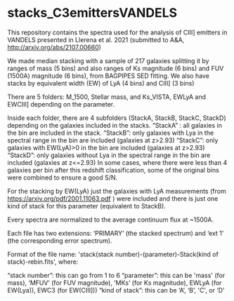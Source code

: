 # stacks_C3emittersVANDELS
This repository contains the spectra used for the analysis of CIII] emitters in VANDELS presented in Llerena et al. 2021 (submitted to A&A, http://arxiv.org/abs/2107.00660)

We made median stacking with a sample of 217 galaxies splitting it by ranges of mass (5 bins) and also ranges of Ks magnitude (6 bins) and FUV (1500A) magnitude (6 bins), from BAGPIPES SED fitting.  We also have stacks by equivalent width (EW) of LyA (4 bins) and CIII] (3 bins)

There are 5 folders: M_1500, Stellar mass, and Ks_VISTA,  EWLyA and EWCIII] depending on the parameter. 

Inside each folder, there are 4 subfolders (StackA, StackB, StackC, StackD) depending on the galaxies included in the stacks. 
“StackA” : all galaxies in the bin are included in the stack. 
“StackB”: only galaxies with Lya in the spectral range in the bin are included (galaxies at z>2.93) 
“StackC”: only galaxies with EW(LyA)>0 in the bin are included (galaxies at z>2.93) 
“StackD”: only galaxies without Lya in the spectral range in the bin are included (galaxies at z<=2.93)
In some cases, where there were less than 4 galaxies per bin after this redshift classification, some of the original bins were combined to ensure a good S/N. 

For the stacking by EW(LyA) just the galaxies with LyA measurements (from https://arxiv.org/pdf/2001.11063.pdf ) were included and there is just one kind of stack for this parameter (equivalent to StackB). 

Every spectra are normalized to the average continuum flux at ~1500A. 

Each file has two extensions: ‘PRIMARY’ (the stacked spectrum) and ‘ext 1’ (the corresponding error spectrum).

Format of the file name: 
'stack(stack number)-(parameter)-Stack(kind of stack)-rebin.fits', where: 

“stack number”: this can go from 1 to 6 
“parameter”: this can be 'mass' (for mass), ‘MFUV’ (for FUV magnitude), ’MKs’ (for Ks magnitude), EWLyA (for EW(Lya)), EWC3 (for EW(CIII]))
“kind of stack”: this can be ‘A’, ‘B’, 'C', or ‘D’
